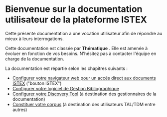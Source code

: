 # Bienvenue sur la documentation utilisateur de la plateforme ISTEX

Cette présente documentation a une vocation utilisateur afin de répondre au mieux à leurs interrogations.

Cette documentation est classée par **Thématique** . Elle est amenée à évoluer en fonction de vos besoins. N'hésitez pas à contacter l'équipe en charge de la documentation.

 
La documentation est répartie selon les chapitres suivants :

* [Configurer votre navigateur web pour un accès direct aux documents ISTEX](usage/button/) ("bouton ISTEX")
* [Configurer votre logiciel de Gestion Bibliographique](usage/bib/)
* [Configurer votre Discovery Tool](integration/discovery-tools/) (à destination des gestionnaires de la documentation)
* [Constituer votre corpus](corpus/introduction/) (à destination des utilisateurs TAL/TDM entre autres)
